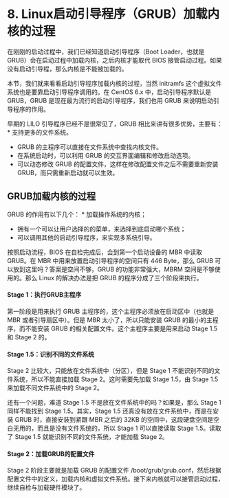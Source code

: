 # 8. Linux启动引导程序（GRUB）加载内核的过程

在刚刚的启动过程中，我们已经知道启动引导程序（Boot Loader，也就是 GRUB）会在启动过程中加载内核，之后内核才能取代 BIOS 接管启动过程。如果没有启动引导程，那么内核是不能被加载的。

本节，我们就来看看启动引导程序加载内核的过程，当然 initramfs 这个虚拟文件系统也是要靠启动引导程序调用的。在 CentOS 6.x  中，启动引导程序默认是 GRUB，GRUB 是现在最为流行的启动引导程序，我们也用 GRUB 来说明启动引导程序的作用。

早期的 LILO 引导程序已经不是很常见了，GRUB 相比来讲有很多优势，主要有： *  支持更多的文件系统。

* GRUB 的主程序可以直接在文件系统中查找内核文件。
* 在系统启动时，可以利用 GRUB 的交互界面编辑和修改启动选项。
* 可以动态修改 GRUB 的配置文件，这样在修改配置文件之后不需要重新安装 GRUB，而只需重新启动就可以生效。

## GRUB加载内核的过程

GRUB 的作用有以下几个： *  加载操作系统的内核；

* 拥有一个可以让用户选择的的菜单，来选择到底启动哪个系统；
* 可以调用其他的启动引导程序，来实现多系统引导。

按照启动流程，BIOS 在自检完成后，会到第一个启动设备的 MBR 中读取 GRUB。在 MBR 中用来放置启动引导程序的空间只有 446  Byte，那么 GRUB 可以放到这里吗？答案是空间不够，GRUB 的功能非常强大，MBRM 空间是不够使用的。那么 Linux 的解决办法是把  GRUB 的程序分成了三个阶段来执行。

#### Stage 1：执行GRUB主程序

第一阶段是用来执行 GRUB 主程序的，这个主程序必须放在启动区中（也就是 MBR 或者引导扇区中）。但是 MBR 太小了，所以只能安装  GRUB 的最小的主程序，而不能安装 GRUB 的相关配置文件。这个主程序主要是用来启动 Stage 1.5 和 Stage 2 的。

#### Stage 1.5：识别不同的文件系统

Stage 2 比较大，只能放在文件系统中（分区），但是 Stage 1 不能识别不同的文件系统，所以不能直接加载 Stage 2。这时需要先加载 Stage 1.5，由 Stage 1.5 来加载不同文件系统中的 Stage 2。

还有一个问题，难道 Stage 1.5 不是放在文件系统中的吗？如果是，那么 Stage 1 同样不能找到 Stage 1.5。其实，Stage  1.5 还真没有放在文件系统中，而是在安装 GRUB 时，直接安装到紧跟 MBR 之后的 32KB  的空间中，这段硬盘空间是空白无用的，而且是没有文件系统的，所以 Stage 1 可以直接读取 Stage 1.5。读取了 Stage 1.5  就能识别不同的文件系统，才能加载 Stage 2。

#### Stage 2：加载GRUB的配置文件

Stage 2 阶段主要就是加载 GRUB 的配置文件 /boot/grub/grub.conf，然后根据配置文件中的定义，加载内核和虚拟文件系统。接下来内核就可以接管启动过程，继续自检与加载硬件模块了。

